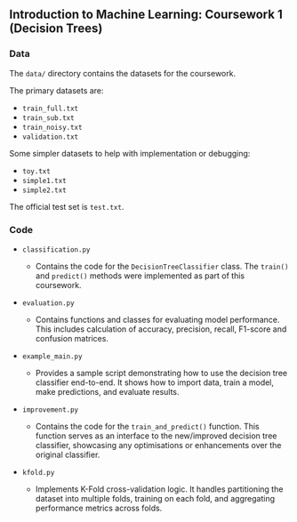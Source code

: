 ## Introduction to Machine Learning: Coursework 1 (Decision Trees)

### Data

The ``data/`` directory contains the datasets for the coursework.

The primary datasets are:
- ``train_full.txt``
- ``train_sub.txt``
- ``train_noisy.txt``
- ``validation.txt``

Some simpler datasets to help with implementation or debugging:
- ``toy.txt``
- ``simple1.txt``
- ``simple2.txt``

The official test set is ``test.txt``.


### Code

- ``classification.py``

	* Contains the code for the ``DecisionTreeClassifier`` class. The ``train()`` and ``predict()`` methods were implemented as part of this coursework.

- ``evaluation.py``
	* Contains functions and classes for evaluating model performance. This includes calculation of accuracy, precision, recall, F1-score and confusion matrices.

- ``example_main.py``
	* Provides a sample script demonstrating how to use the decision tree classifier end-to-end. It shows how to import data, train a model, make predictions, and evaluate results.

- ``improvement.py``
	* Contains the code for the ``train_and_predict()`` function. This function serves as an interface to the new/improved decision tree classifier, showcasing any optimisations or enhancements over the original classifier.

- ``kfold.py``
	* Implements K-Fold cross-validation logic. It handles partitioning the dataset into multiple folds, training on each fold, and aggregating performance metrics across folds.
